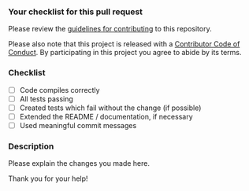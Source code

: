 ### Your checklist for this pull request

Please review the [guidelines for contributing](http://solidity.readthedocs.io/en/latest/contributing.html) to this repository.

Please also note that this project is released with a [Contributor Code of Conduct](CONDUCT.md). By participating in this project you agree to abide by its terms.

### Checklist
- [ ] Code compiles correctly
- [ ] All tests passing
- [ ] Created tests which fail without the change (if possible)
- [ ] Extended the README / documentation, if necessary
- [ ] Used meaningful commit messages

### Description
Please explain the changes you made here.

Thank you for your help!
